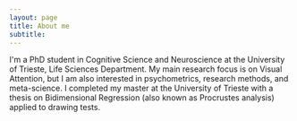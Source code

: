 ```yaml
---
layout: page
title: About me
subtitle: 
---
```


I'm a PhD student in Cognitive Science and Neuroscience at the University of Trieste, Life Sciences Department. My main research focus is on Visual Attention, but I am also interested in psychometrics, research methods, and meta-science. I completed my master at the University of Trieste with a thesis on Bidimensional Regression (also known as Procrustes analysis) applied to drawing tests.
